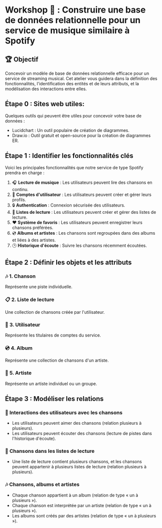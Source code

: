 # Workshop 🎵 : Construire une base de données relationnelle pour un service de musique similaire à Spotify


## 🏆 **Objectif**
Concevoir un modèle de base de données relationnelle efficace pour un service de streaming musical. Cet atelier vous guidera dans la définition des fonctionnalités, l'identification des entités et de leurs attributs, et la modélisation des interactions entre elles.

## **Étape 0 : Sites web utiles:**
Quelques outils qui peuvent être utiles pour concevoir votre base de données :

- Lucidchart : Un outil populaire de création de diagrammes.
- Draw.io : Outil gratuit et open-source pour la création de diagrammes ER.


## **Étape 1 : Identifier les fonctionnalités clés**

Voici les principales fonctionnalités que notre service de type Spotify prendra en charge :
1. 🎧 **Lecture de musique** : Les utilisateurs peuvent lire des chansons en continu.
2. 👤 **Comptes d'utilisateur** : Les utilisateurs peuvent créer et gérer leurs profils.
3. 🔒 **Authentication** : Connexion sécurisée des utilisateurs.
4. 📜 **Listes de lecture** : Les utilisateurs peuvent créer et gérer des listes de lecture.
5. ❤️ **Système de favoris** : Les utilisateurs peuvent enregistrer leurs chansons préférées.
6. 💿 **Albums et artistes** : Les chansons sont regroupées dans des albums et liées à des artistes.
7. 🕒 **Historique d'écoute** : Suivre les chansons récemment écoutées.


## **Étape 2 : Définir les objets et les attributs**

### 🎶 **1. Chanson**
Représente une piste individuelle.


### 📋 **2. Liste de lecture**
Une collection de chansons créée par l'utilisateur.


### 👤 **3. Utilisateur**
Représente les titulaires de comptes du service.


### 💿 **4. Album**
Représente une collection de chansons d'un artiste.


### 🎤 **5. Artiste**
Représente un artiste individuel ou un groupe.


## **Étape 3 : Modéliser les relations**

### 💬 **Interactions des utilisateurs avec les chansons**
- Les utilisateurs peuvent aimer des chansons (relation plusieurs à plusieurs).
- Les utilisateurs peuvent écouter des chansons (lecture de pistes dans l'historique d'écoute).

### 🔗 **Chansons dans les listes de lecture**
- Une liste de lecture contient plusieurs chansons, et les chansons peuvent appartenir à plusieurs listes de lecture (relation plusieurs à plusieurs).

### 🎶 **Chansons, albums et artistes**
- Chaque chanson appartient à un album (relation de type « un à plusieurs »).
- Chaque chanson est interprétée par un artiste (relation de type « un à plusieurs »).
- Les albums sont créés par des artistes (relation de type « un à plusieurs »).
